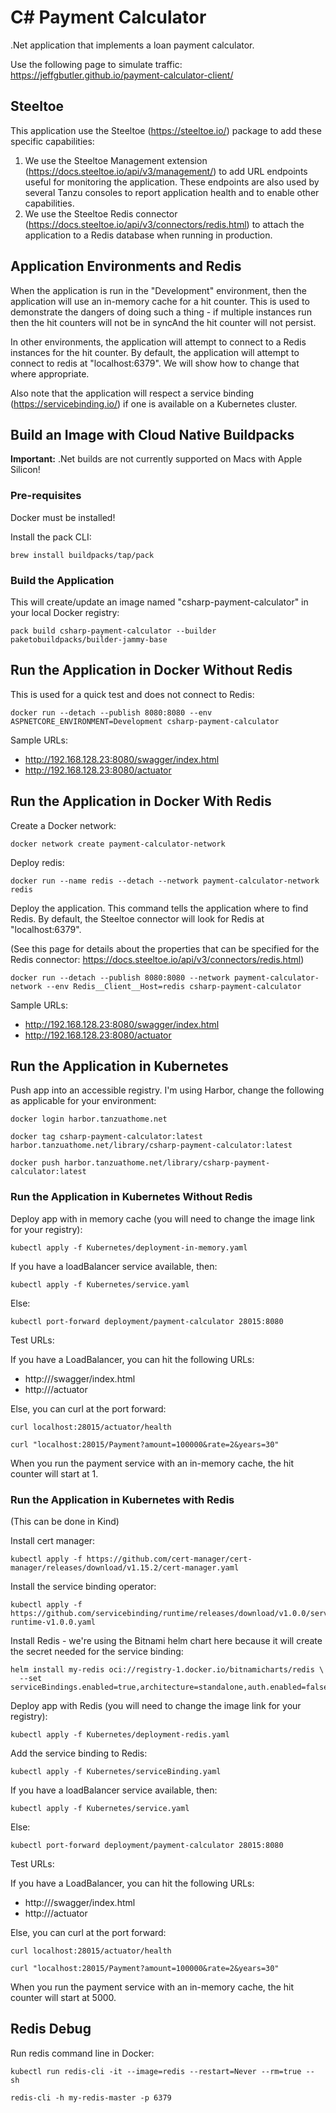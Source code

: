 # C# Payment Calculator

.Net application that implements a loan payment calculator.

Use the following page to simulate traffic: https://jeffgbutler.github.io/payment-calculator-client/

## Steeltoe

This application use the Steeltoe (https://steeltoe.io/) package to add these specific capabilities:

1. We use the Steeltoe Management extension (https://docs.steeltoe.io/api/v3/management/) to add URL endpoints
   useful for monitoring the application. These endpoints are also used by several Tanzu consoles to report application
   health and to enable other capabilities. 
2. We use the Steeltoe Redis connector (https://docs.steeltoe.io/api/v3/connectors/redis.html) to attach the application
   to a Redis database when running in production.

## Application Environments and Redis

When the application is run in the "Development" environment, then the application will use an in-memory cache
for a hit counter. This is used to demonstrate the dangers of doing such a thing - if multiple instances run then
the hit counters will not be in syncAnd the hit counter will not persist.

In other environments, the application will attempt to connect to a Redis instances for the hit counter. By default,
the application will attempt to connect to redis at "localhost:6379". We will show how to change that where appropriate.

Also note that the application will respect a service binding (https://servicebinding.io/) if one is available on a
Kubernetes cluster.

## Build an Image with Cloud Native Buildpacks

**Important:** .Net builds are not currently supported on Macs with Apple Silicon!

### Pre-requisites

Docker must be installed!

Install the pack CLI:

```shell
brew install buildpacks/tap/pack
```

### Build the Application

This will create/update an image named "csharp-payment-calculator" in your local Docker registry:

```shell
pack build csharp-payment-calculator --builder paketobuildpacks/builder-jammy-base
```

## Run the Application in Docker Without Redis

This is used for a quick test and does not connect to Redis:

```shell
docker run --detach --publish 8080:8080 --env ASPNETCORE_ENVIRONMENT=Development csharp-payment-calculator
```

Sample URLs:

- http://192.168.128.23:8080/swagger/index.html
- http://192.168.128.23:8080/actuator

## Run the Application in Docker With Redis

Create a Docker network:

```shell
docker network create payment-calculator-network
```

Deploy redis:

```shell
docker run --name redis --detach --network payment-calculator-network redis
```

Deploy the application. This command tells the application where to find Redis. By default, the Steeltoe connector
will look for Redis at "localhost:6379".

(See this page for details about the properties that can be specified for the Redis
connector: https://docs.steeltoe.io/api/v3/connectors/redis.html)

```shell
docker run --detach --publish 8080:8080 --network payment-calculator-network --env Redis__Client__Host=redis csharp-payment-calculator
```

Sample URLs:

- http://192.168.128.23:8080/swagger/index.html
- http://192.168.128.23:8080/actuator

## Run the Application in Kubernetes

Push app into an accessible registry. I'm using Harbor, change the following as applicable for your environment:

```shell
docker login harbor.tanzuathome.net

docker tag csharp-payment-calculator:latest harbor.tanzuathome.net/library/csharp-payment-calculator:latest

docker push harbor.tanzuathome.net/library/csharp-payment-calculator:latest
```

### Run the Application in Kubernetes Without Redis

Deploy app with in memory cache (you will need to change the image link for your registry):

```shell
kubectl apply -f Kubernetes/deployment-in-memory.yaml
```

If you have a loadBalancer service available, then:

```shell
kubectl apply -f Kubernetes/service.yaml
```

Else:

```shell
kubectl port-forward deployment/payment-calculator 28015:8080
```

Test URLs:

If you have a LoadBalancer, you can hit the following URLs:

- http://<external ip>/swagger/index.html
- http://<external ip>/actuator

Else, you can curl at the port forward:

```shell
curl localhost:28015/actuator/health

curl "localhost:28015/Payment?amount=100000&rate=2&years=30"
```

When you run the payment service with an in-memory cache, the hit counter will start at 1.


### Run the Application in Kubernetes with Redis

(This can be done in Kind)

Install cert manager:

```shell
kubectl apply -f https://github.com/cert-manager/cert-manager/releases/download/v1.15.2/cert-manager.yaml
```

Install the service binding operator:

```shell
kubectl apply -f https://github.com/servicebinding/runtime/releases/download/v1.0.0/servicebinding-runtime-v1.0.0.yaml
```

Install Redis - we're using the Bitnami helm chart here because it will create the secret needed for the service binding:

```shell
helm install my-redis oci://registry-1.docker.io/bitnamicharts/redis \
  --set serviceBindings.enabled=true,architecture=standalone,auth.enabled=false 
```

Deploy app with Redis (you will need to change the image link for your registry):

```shell
kubectl apply -f Kubernetes/deployment-redis.yaml
```

Add the service binding to Redis:

```shell
kubectl apply -f Kubernetes/serviceBinding.yaml
```

If you have a loadBalancer service available, then:

```shell
kubectl apply -f Kubernetes/service.yaml
```

Else:

```shell
kubectl port-forward deployment/payment-calculator 28015:8080
```

Test URLs:

If you have a LoadBalancer, you can hit the following URLs:

- http://<external ip>/swagger/index.html
- http://<external ip>/actuator

Else, you can curl at the port forward:

```shell
curl localhost:28015/actuator/health

curl "localhost:28015/Payment?amount=100000&rate=2&years=30"
```

When you run the payment service with an in-memory cache, the hit counter will start at 5000.

## Redis Debug

Run redis command line in Docker:

```shell
kubectl run redis-cli -it --image=redis --restart=Never --rm=true -- sh

redis-cli -h my-redis-master -p 6379
```

